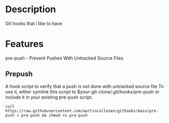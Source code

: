 # Description
Git hooks that i like to have

# Features
pre-push - Prevent Pushes With Untracked Source Files

## Prepush
A hook script to verify that a push is not done with untracked source file
To use it, either symlink this script to $your-git-clone/.git/hooks/pre-push
or include it in your existing pre-push script.
```
curl https://raw.githubusercontent.com/martincallesen/githooks/main/pre-push > pre-push && chmod +x pre-push
```
